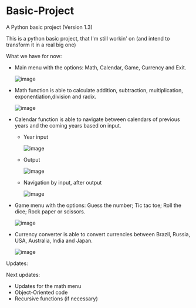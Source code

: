 # Basic-Project
A Python basic project (Version 1.3)

This is a python basic project, that I'm still workin' on (and intend to transform it in a real big one)

What we have for now:
- Main menu with the options: Math, Calendar, Game, Currency and Exit.

     ![image](https://user-images.githubusercontent.com/65542492/124657083-6c56c600-de78-11eb-9678-3e2d70477078.png)

- Math function is able to calculate addition, subtraction, multiplication, exponentiation,division and radix.

     ![image](https://user-images.githubusercontent.com/65542492/124657484-ee46ef00-de78-11eb-92cb-cd95ec9d047e.png)

- Calendar function is able to navigate between calendars of previous years and the coming years based on input.

  - Year input
  
     ![image](https://user-images.githubusercontent.com/65542492/124657613-1a627000-de79-11eb-838b-70c60418002e.png)
     
  - Output
 
     ![image](https://user-images.githubusercontent.com/65542492/124658427-213db280-de7a-11eb-9af2-a6ad789e9252.png)

  - Navigation by input, after output
  
     ![image](https://user-images.githubusercontent.com/65542492/124657981-9492f480-de79-11eb-9306-4e44fab8ad41.png)

- Game menu with the options: Guess the number; Tic tac toe; Roll the dice; Rock paper or scissors.

     ![image](https://user-images.githubusercontent.com/65542492/124658178-d4f27280-de79-11eb-8139-bf4433269bd4.png)

- Currency converter is able to convert currencies between Brazil, Russia, USA, Australia, India and Japan.

     ![image](https://user-images.githubusercontent.com/65542492/124659148-0455af00-de7b-11eb-80f7-518bf6637c1f.png)
     
Updates:

Next updates:
- Updates for the math menu
- Object-Oriented code
- Recursive functions (if necessary)

